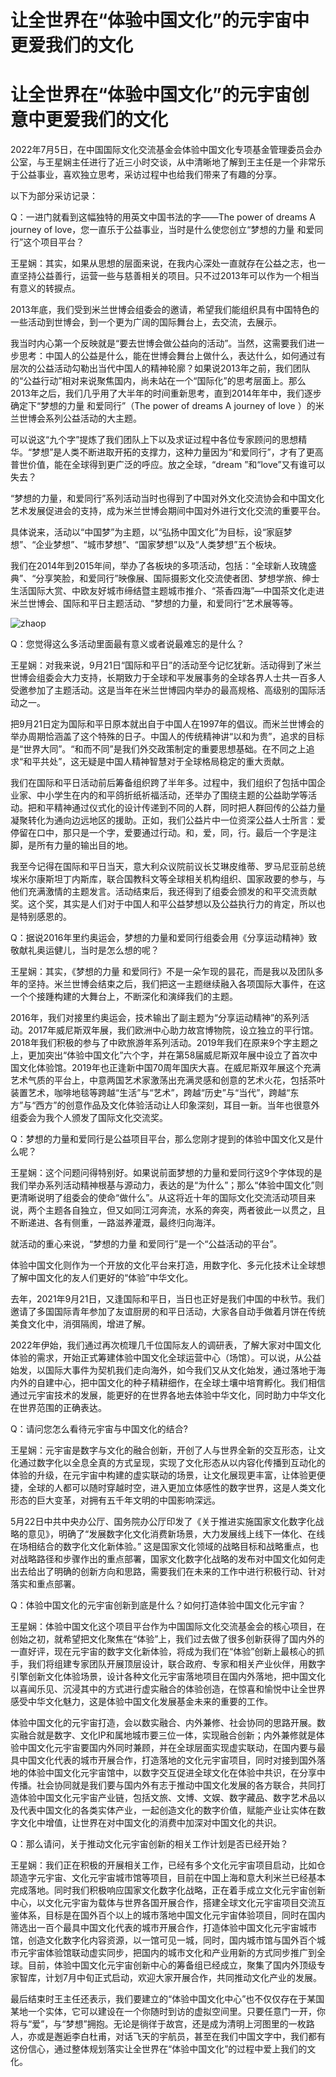 # 让全世界在“体验中国文化”的元宇宙中更爱我们的文化


# 让全世界在“体验中国文化”的元宇宙创意中更爱我们的文化

2022年7月5日，在中国国际文化交流基金会体验中国文化专项基金管理委员会办公室，与王星娴主任进行了近三小时交谈，从中清晰地了解到王主任是一个非常乐于公益事业，喜欢独立思考，采访过程中也给我们带来了有趣的分享。

以下为部分采访记录：

Q：一进门就看到这幅独特的用英文中国书法的字——The power of dreams A journey of love，您一直乐于公益事业，当时是什么使您创立“梦想的力量 和爱同行”这个项目平台？

王星娴：其实，如果从思想的层面来说，在我内心深处一直就存在公益之志，也一直坚持公益善行，运营一些与慈善相关的项目。只不过2013年可以作为一个相当有意义的转捩点。

2013年底，我们受到米兰世博会组委会的邀请，希望我们能组织具有中国特色的一些活动到世博会，到一个更为广阔的国际舞台上，去交流，去展示。

我当时内心第一个反映就是“要去世博会做公益向的活动”。当然，这需要我们进一步思考：中国人的公益是什么，能在世博会舞台上做什么，表达什么，如何通过有层次的公益活动勾勒出当代中国人的精神轮廓？如果说2013年之前，我们团队的“公益行动”相对来说聚焦国内，尚未站在一个“国际化”的思考层面上。那么2013年之后，我们几乎用了大半年的时间重新思考，直到2014年年中，我们逐步确定下“梦想的力量 和爱同行”（The power of dreams A journey of love ）的米兰世博会系列公益活动的大主题。

可以说这“九个字”提炼了我们团队上下以及求证过程中各位专家顾问的思想精华。“梦想”是人类不断进取开拓的支撑力，这种力量因为“和爱同行”，才有了更高普世价值，能在全球得到更广泛的呼应。放之全球，“dream ”和“love”又有谁可以失去？

“梦想的力量，和爱同行”系列活动当时也得到了中国对外文化交流协会和中国文化艺术发展促进会的支持，成为米兰世博会期间中国对外进行文化交流的重要平台。

具体说来，活动以“中国梦”为主题，以“弘扬中国文化”为目标，设“家庭梦想”、“企业梦想”、“城市梦想”、“国家梦想”以及“人类梦想”五个板块。

我们在2014年到2015年间，举办了各板块的多项活动，包括：“全球新人玫瑰盛典”、“分享笑脸，和爱同行”映像展、国际摄影文化交流使者团、梦想学旅、绅士生活国际大赏、中欧友好城市缔结暨主题城市推介、“茶香四海”—中国茶文化走进米兰世博会、国际和平日主题活动、“梦想的力量，和爱同行”艺术展等等。

![zhaop](666.jpg)

Q：您觉得这么多活动里面最有意义或者说最难忘的是什么？

王星娴：对我来说，9月21日“国际和平日”的活动至今记忆犹新。活动得到了米兰世博会组委会大力支持，长期致力于全球和平发展事务的全球各界人士共一百多人受邀参加了主题活动。这是当年在米兰世博园内举办的最高规格、高级别的国际活动之一。

把9月21日定为国际和平日原本就出自于中国人在1997年的倡议。而米兰世博会的举办周期恰涵盖了这个特殊的日子。中国人的传统精神讲“以和为贵”，追求的目标是“世界大同”。“和而不同”是我们外交政策制定的重要思想基础。在不同之上追求“和平共处”，这无疑是中国人精神智慧对于全球格局稳定的重大贡献。

我们在国际和平日活动前后筹备组织跨了半年多。过程中，我们组织了包括中国企业家、中小学生在内的和平鸽折纸祈福活动，还举办了围绕主题的公益助学等活动。把和平精神通过仪式化的设计传递到不同的人群，同时把人群回传的公益力量凝聚转化为通向边远地区的援助。正如，我们公益片中一位资深公益人士所言：爱停留在口中，那只是一个字，爱要通过行动。和，爱，同，行。最后一个字是注脚，是所有力量的输出目的地。

我至今记得在国际和平日当天，意大利众议院前议长艾琳皮维蒂、罗马尼亚前总统埃米尔康斯坦丁内斯库，联合国教科文等全球相关机构组织、国家政要的参与，与他们充满激情的主题发言。活动结束后，我还得到了组委会颁发的和平交流贡献奖。这个奖，其实是人们对于中国人和平公益梦想以及公益执行力的肯定，所以也是特别感恩的。

Q：据说2016年里约奥运会，梦想的力量和爱同行组委会用《分享运动精神》致敬献礼奥运健儿，当时是怎么想的呢？

王星娴：其实，《梦想的力量 和爱同行》不是一朵乍现的昙花，而是我以及团队多年的坚持。米兰世博会结束之后，我们把这一主题继续融入各项国际大事件，在这一个个接踵构建的大舞台上，不断深化和演绎我们的主题。

2016年，我们对接里约奥运会，技术输出了副主题为“分享运动精神”的系列活动。2017年威尼斯双年展，我们欧洲中心助力故宫博物院，设立独立的平行馆。2018年我们积极的参与了中欧旅游年系列活动。2019年我们在原来9个字主题之上，更加突出“体验中国文化”六个字，并在第58届威尼斯双年展中设立了首次中国文化体验馆。2019年也正逢新中国70周年国庆大喜。在威尼斯双年展这个充满艺术气质的平台上，中意两国艺术家激荡出充满灵感和创意的艺术火花，包括茶叶装置艺术，咖啡地毯等跨越“生活”与“艺术”，跨越“历史”与“当代”，跨越“东方”与“西方”的创意作品及文化体验活动让人印象深刻，耳目一新。当年也很意外组委会为我个人颁发了国际文化交流奖。

Q：梦想的力量和爱同行是公益项目平台，那么您刚才提到的体验中国文化又是什么呢？

王星娴：这个问题问得特别好。如果说前面梦想的力量和爱同行这9个字体现的是我们举办系列活动精神根基与源动力，表达的是“为什么”；那么“体验中国文化”则更清晰说明了组委会的使命“做什么”。从这将近十年的国际文化交流活动项目来说，两个主题各自独立，但又如同江河奔流，水系的奔突，两者彼此一以贯之，且不断递进、各有侧重，一路滋养灌溉，最终归向海洋。

就活动的重心来说，“梦想的力量 和爱同行”是一个“公益活动的平台”。

体验中国文化则作为一个开放的文化平台来打造，用数字化、多元化技术让全球想了解中国文化的友人们更好的“体验”中华文化。

去年，2021年9月21日，又逢国际和平日，当日也正好是我们中国的中秋节。我们邀请了多国国际青年参加了友谊厨房的和平日活动，大家各自动手做着月饼在传统美食文化中，消弭隔阂，增进了解。

2022年伊始，我们通过再次梳理几千位国际友人的调研表，了解大家对中国文化体验的需求，开始正式筹建体验中国文化全球运营中心（场馆）。可以说，从公益始发，以国际大事件为契机我们走向海外，如今我们又从文化始发，通过落地于海内外的自建中心，把中国文化的种子精耕细作，在全球土壤中培育孵化。我们相信通过元宇宙技术的发展，能更好的在世界各地去体验中华文化，同时助力中华文化在世界范围的正确表达。

Q：请问您怎么看待元宇宙与中国文化的结合?

王星娴：元宇宙是数字与文化的融合创新，开创了人与世界全新的交互形态，让文化通过数字化以全息全真的方式呈现，实现了文化形态从以内容化传播到互动化的体验的升级，在元宇宙中构建的虚实联动的场景，让文化展现更丰富，让体验更便捷，全球的人都可以随时穿越时空，进入更加立体感性的数字世界，这是人类文化形态的巨大变革，对拥有五千年文明的中国影响深远。

5月22日中共中央办公厅、国务院办公厅印发了《关于推进实施国家文化数字化战略的意见》，明确了“发展数字化文化消费新场景，大力发展线上线下一体化、在线在场相结合的数字化文化新体验。” 这是国家文化领域的战略目标和战略重点，也对战略路径和步骤作出的重点部署，国家文化数字化战略的发布对中国文化如何走出去给出了明确的创新方向和思路，需要我们在未来的工作中进行积极行动、针对落实和重点部署。

Q：体验中国文化的元宇宙创新到底是什么？如何打造体验中国文化元宇宙？

王星娴：体验中国文化这个项目平台作为中国国际文化交流基金会的核心项目，在创始之初，就希望把文化聚焦在“体验”上，我们过去做了很多创新获得了国内外的一直好评，现在元宇宙的数字文化新体验，将成为我们在“体验”创新上最核心的抓手，我们将组建专家团队开展顶层设计，联合政府、专家和相关产业伙伴，用数字引擎创新文化体验场景，设计各种文化元宇宙落地项目在国内外落地，把中国文化以喜闻乐见、沉浸其中的方式进行虚实融合的体验创造，在惊喜和愉悦中让全世界感受中华文化魅力，这是体验中国文化发展基金未来的重要的工作。

体验中国文化的元宇宙打造，会以数实融合、内外兼修、社会协同的思路开展。数实融合就是数字、文化IP和属地城市要三位一体，实现融合创新；内外兼修就是体验中国文化元宇宙要国内外同时兼顾，并在全球层面实现虚实联动，在国内要与最具中国文化代表的城市开展合作，打造落地的文化元宇宙项目，同时对接到国外落地的体验中国文化元宇宙馆中，以数字交互促进全球文化在体验中共识，在分享中传播。社会协同就是我们要与国内外有志于推动中国文化发展的各方联合，共同打造体验中国文化元宇宙产业链，包括文旅、文博、文娱、数字藏品、数字艺术品以及代表中国文化的各类实体产业，一起创造文化的数字价值，赋能产业让实体在数字文化中增值，让世界在对中国文化的消费中加深对中国文化的共识。

Q：那么请问，关于推动文化元宇宙创新的相关工作计划是否已经开始？

王星娴：我们正在积极的开展相关工作，已经有多个文化元宇宙项目启动，比如仓颉造字元宇宙、文化元宇宙城市馆等项目，目前在中国上海和意大利米兰已经基本完成落地。同时我们积极响应国家文化数字化战略，正在着手成立文化元宇宙创新中心，以文化元宇宙为载体与世界各国开展合作，搭建全球文化元宇宙项目交流互鉴体系，目标是在国外百个以上的城市落地中国文化元宇宙体验项目，同时在国内筛选出一百个最具中国文化代表的城市开展合作，打造体验中国文化元宇宙城市馆，创造文化数字化内容资源，以一馆可见一城，同时，国内城市馆与国外百个城市元宇宙体验馆联动虚实同步，把国内的城市文化和产业用新的方式同步推广到全球。目前，体验中国文化元宇宙创新中心的筹备组已经成立，聚集了国内外顶级专家智库，计划7月中旬正式启动，欢迎大家开展合作，共同推动文化产业的发展。

最后结束时王主任还表示，我们要建立的“体验中国文化中心”也不仅仅存在于某国某地一个实体，它可以建设在一个你随时到访的虚拟空间里。只要任意门一开，你将与“爱”，与“梦想”拥抱。无论是徜徉于故宫，还是成为清明上河图里的一枚路人，亦或是邂逅李白杜甫，对话飞天的宇航员，甚至在我们中国文字中，我们都有这份信心，通过整体规划落实让全世界在“体验中国文化”的过程中爱上我们的文化。
